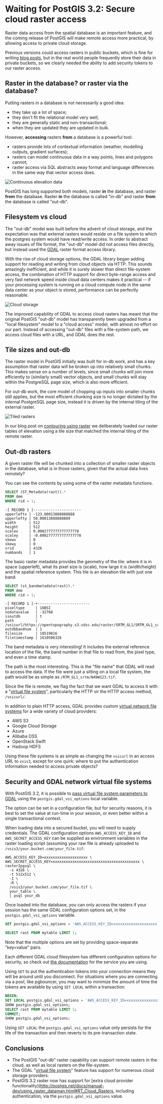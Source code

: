 # Waiting for PostGIS 3.2: Secure cloud raster access

Raster data access from the spatial database is an important feature, and the coming release of PostGIS will make remote access more practical, by allowing access to private cloud storage.

Previous versions could access rasters in public buckets, which is fine for writing [blog posts](https://blog.crunchydata.com/blog/postgis-raster-and-crunchy-bridge), but in the real world people frequently store their data in private buckets, so we clearly needed the ability to add security tokens to our raster access.

## Raster in the database? or raster via the database?

Putting rasters in a database is not necessarily a good idea: 

* they take up a lot of space; 
* they don't fit the relational model very well; 
* they are generally static and non-transactional; 
* when they are updated they are updated in bulk.

However, **accessing** rasters **from** a database is a powerful tool:

* rasters provide lots of contextual information (weather, modelling outputs, gradient surfaces);
* rasters can model continuous data in a way points, lines and polygons cannot;
* raster access via SQL abstracts away format and language differences in the same way that vector access does.

![Continuous elevation data](img/dem.jpg)

PostGIS has long supported both models, raster **in** the database, and raster **from** the database. Raster **in** the database is called "in-db" and raster **from** the database is called "out-db".

## Filesystem vs cloud

The "out-db" model was built before the advent of cloud storage, and the expectation was that external rasters would reside on a file system to which the postgres system would have read/write access. In order to abstract away issues of file format, the "out-db" model did not access files directly, but instead used the [GDAL](https://gdal.org) raster format access library. 

With the rise of cloud storage options, the GDAL library began adding support for reading and writing from cloud objects via HTTP. This sounds amazingly inefficient, and while it is surely slower than direct file-system access, the combination of HTTP support for direct byte-range access and very fast network speed inside cloud data centers makes it practical -- if your processing system is running on a cloud compute node in the same data center as your object is stored, performance can be perfectly reasonable.

![Cloud storage](img/cloud.jpg)

The improved capability of GDAL to access cloud rasters has meant that the original PostGIS "out-db" model has transparently been upgraded from a "local filesystem" model to a "cloud access" model, with almost no effort on our part. Instead of accessing "out-db" files with a file-system path, we access cloud files with a URL, and GDAL does the rest.

## Tile sizes and out-db

The raster model in PostGIS initially was built for in-db work, and has a key assumption that raster data will be broken up into relatively small chunks. This makes sense on a number of levels, since small chunks will join more efficiently to (similarly small) vector objects, and small chunks will stay within the PostgreSQL page size, which is also more efficient.

For out-db work, the core model of chopping up inputs into smaller chunks still applies, but the most efficient chunking size is no longer dictated by the internal PostgreSQL page size, instead it is driven by the internal tiling of the external raster.

![Tiled rasters](img/contour1.jpg)

In our blog post on [contouring using raster](https://blog.crunchydata.com/blog/waiting-for-postgis-3.2-st_contour-and-st_setz) we deliberately loaded our raster tables of elevation using a tile size that matched the internal tiling of the remote raster.

## Out-db rasters

A given raster file will be chunked into a collection of smaller raster objects in the database, what is in those rasters, given that the actual data lives remotely?

You can see the contents by using some of the raster metadata functions.

```sql
SELECT (ST_Metadata(rast)).* 
FROM dem 
WHERE rid = 1;
```
```
-[ RECORD 1 ]----------------------
upperleftx | -123.00013888888888
upperlefty | 50.00013888888889
width      | 512
height     | 512
scalex     | 0.0002777777777777778
scaley     | -0.0002777777777777778
skewx      | 0
skewy      | 0
srid       | 4326
numbands   | 1
```

The basic raster metadata provides the geometry of the tile: where it is in space (upperleft), what its pixel size is (scale), how large it is (width/height) and the spatial reference system. This tile is an elevation tile with just one band.

```sql
SELECT (st_bandmetadata(rast)).* 
FROM dem 
WHERE rid = 1;
```
```
-[ RECORD 1 ]-+------------------------
pixeltype     | 16BSI
nodatavalue   | -32768
isoutdb       | t
path          | /vsicurl/https://opentopography.s3.sdsc.edu/raster/SRTM_GL1/SRTM_GL1_srtm/N49W123.tif
outdbbandnum  | 1
filesize      | 18519816
filetimestamp | 1610506326
```

The band metadata is very interesting! It includes the external reference location of the file, the band number in that file to read from, the pixel type, and even a time stamp.

The path is the most interesting. This is the "file name" that GDAL will read to access the data. If the file were just a sitting on a local file system, the path would be as simple as `/RTM_GL1_srtm/N49W123.tif`. 

Since the file is remote, we flag the fact that we want GDAL to access it with a "[virtual file system](https://gdal.org/user/virtual_file_systems.html)", particularly the HTTP vir the HTTP access method, `/vsicurl/`.

In addition to plain HTTP access, GDAL provides custom [virtual network file systems](https://gdal.org/user/virtual_file_systems.html#network-based-file-systems) for a wide variety of cloud providers: 

* AWS S3
* Google Cloud Storage
* Azure 
* Alibaba OSS
* OpenStack Swift
* Hadoop HDFS

Using these file systems is as simple as changing the `vsicurl` in an access URL to `vsis3`, except for one quirk: where to put the authentication information needed to access private objects?

## Security and GDAL network virtual file systems

With PostGIS 3.2, it is possible to [pass virtual file system parameters to GDAL](http://postgis.net/docs/manual-dev/using_raster_dataman.html#RT_Cloud_Rasters) using the `postgis.gdal_vsi_options` local variable. 

The option can be set in a configuration file, but for security reasons, it is best to set the value at run-time in your session, or even better within a single transactional context.

When loading data into a secured bucket, you will need to supply credentials. The GDAL configuration options `AWS_ACCESS_KEY_ID` and `AWS_SECRET_ACCESS_KEY` can be supplied as environment variables in the raster loading script (assuming your raw file is already uploaded to `/vsis3/your.bucket.com/your_file.tif`:

```
AWS_ACCESS_KEY_ID=xxxxxxxxxxxxxxxxxxxx \
AWS_SECRET_ACCESS_KEY=xxxxxxxxxxxxxxxxxxxxxxxxxxxxxxxxxxxxxxxx \
raster2pgsql \
  -s 4326 \
  -t 512x512 \
  -I \
  -R \
  /vsis3/your.bucket.com/your_file.tif \
  your_table \
  | psql your_db
```

Once loaded into the database, you can only access the rasters if your session has the same GDAL configuration options set, in the `postgis.gdal_vsi_options` variable.

```sql
SET postgis.gdal_vsi_options = 'AWS_ACCESS_KEY_ID=xxxxxxxxxxxxxxxxxxxx AWS_SECRET_ACCESS_KEY=xxxxxxxxxxxxxxxxxxxxxxxxxxxxxxxxxxxxxxxx'

SELECT rast FROM mytable LIMIT 1;
```

Note that the multiple options are set by providing space-separate "key=value" pairs. 

Each different GDAL cloud filesystem has different configuration options for security, so check out [the documentation](http://postgis.net/docs/manual-dev/using_raster_dataman.html#RT_Cloud_Rasters) for the service you are using.

Using `SET` to put the authentication tokens into your connection means they will be around until you disconnect. For situations where you are connecting via a pool, like pgbouncer, you may want to minimize the amount of time the tokens are available by using `SET LOCAL` within a transaction:

```sql
BEGIN;
SET LOCAL postgis.gdal_vsi_options = 'AWS_ACCESS_KEY_ID=xxxxxxxxxxxxxxxxxxxx AWS_SECRET_ACCESS_KEY=xxxxxxxxxxxxxxxxxxxxxxxxxxxxxxxxxxxxxxxx'
SHOW postgis.gdal_vsi_options;
SELECT rast FROM mytable LIMIT 1;
COMMIT;
SHOW postgis.gdal_vsi_options;
```

Using `SET LOCAL` the `postgis.gdal_vsi_options` value only persists for the life of the transaction and then reverts to its pre-transaction state. 

## Conclusions

* The PostGIS "out-db" raster capability can support remote rasters in the cloud, as well as local rasters on the file-system.
* The GDAL "[virtual file system](https://gdal.org/user/virtual_file_systems.html#network-based-file-systems)" feature has support for numerous cloud storage providers.
* PostGIS 3.2 raster now has support for [extra cloud provider functionality](http://postgis.net/docs/manual-dev/using_raster_dataman.html#RT_Cloud_Rasters, including authentication, via the `postgis.gdal_vsi_options` value. 





